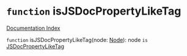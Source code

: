 # `function` isJSDocPropertyLikeTag

[Documentation Index](../README.md)

`function` isJSDocPropertyLikeTag(node: [Node](../interface.Node/README.md)): node `is` [JSDocPropertyLikeTag](../interface.JSDocPropertyLikeTag/README.md)

